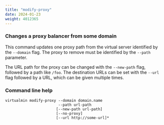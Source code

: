 ```yaml
---
title: "modify-proxy"
date: 2024-01-23
weight: 4012365
---
```


### Changes a proxy balancer from some domain

This command updates one proxy path from the virtual server identified by the `--domain` flag. The proxy to remove must be identified by the `--path` parameter.

The URL path for the proxy can be changed with the `--new-path` flag, followed by a path like `/foo`. The destination URLs can be set with the `--url` flag followed by a URL, which can be given multiple times.

### Command line help

```text
virtualmin modify-proxy --domain domain.name
                        --path url-path
                       [--new-path url-path]
                       [--no-proxy]
                       [--url http://some-url]*
```
